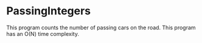 PassingIntegers
===============

This program counts the number of passing cars on the road. This program has an O(N) time complexity.
